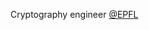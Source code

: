 Cryptography engineer [@EPFL](https://compsec.epfl.ch)

<!---
z-tech/z-tech is a ✨ special ✨ repository because its `README.md` (this file) appears on your GitHub profile.
You can click the Preview link to take a look at your changes.
--->
